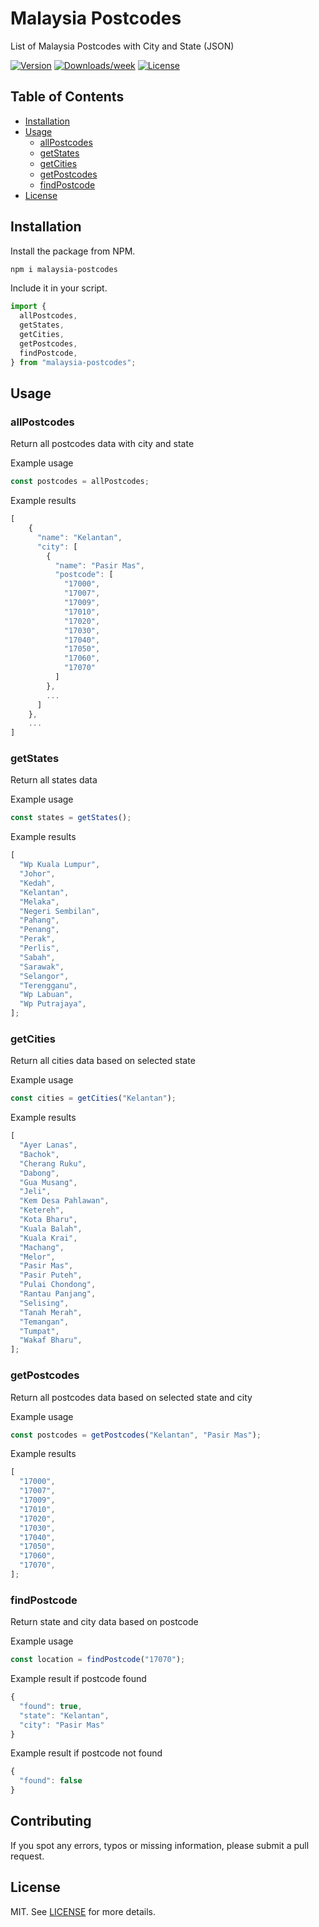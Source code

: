 # Malaysia Postcodes

List of Malaysia Postcodes with City and State (JSON)

[![Version](https://img.shields.io/npm/v/malaysia-postcodes.svg)](https://npmjs.org/package/malaysia-postcodes)
[![Downloads/week](https://img.shields.io/npm/dw/malaysia-postcodes.svg)](https://npmjs.org/package/malaysia-postcodes)
[![License](https://img.shields.io/npm/l/malaysia-postcodes.svg)](https://github.com/AsyrafHussin/malaysia-postcodes/blob/master/package.json)

## Table of Contents

- [Installation](#installation)
- [Usage](#usage)
  - [allPostcodes](#allPostcodes)
  - [getStates](#getStates)
  - [getCities](#getCities)
  - [getPostcodes](#getPostcodes)
  - [findPostcode](#findPostcode)
- [License](#license)

## Installation

Install the package from NPM.

```bash
npm i malaysia-postcodes
```

Include it in your script.

```js
import {
  allPostcodes,
  getStates,
  getCities,
  getPostcodes,
  findPostcode,
} from "malaysia-postcodes";
```

## Usage

### allPostcodes

Return all postcodes data with city and state

Example usage

```js
const postcodes = allPostcodes;
```

Example results

```js
[
    {
      "name": "Kelantan",
      "city": [
        {
          "name": "Pasir Mas",
          "postcode": [
            "17000",
            "17007",
            "17009",
            "17010",
            "17020",
            "17030",
            "17040",
            "17050",
            "17060",
            "17070"
          ]
        },
        ...
      ]
    },
    ...
]
```

### getStates

Return all states data

Example usage

```js
const states = getStates();
```

Example results

```js
[
  "Wp Kuala Lumpur",
  "Johor",
  "Kedah",
  "Kelantan",
  "Melaka",
  "Negeri Sembilan",
  "Pahang",
  "Penang",
  "Perak",
  "Perlis",
  "Sabah",
  "Sarawak",
  "Selangor",
  "Terengganu",
  "Wp Labuan",
  "Wp Putrajaya",
];
```

### getCities

Return all cities data based on selected state

Example usage

```js
const cities = getCities("Kelantan");
```

Example results

```js
[
  "Ayer Lanas",
  "Bachok",
  "Cherang Ruku",
  "Dabong",
  "Gua Musang",
  "Jeli",
  "Kem Desa Pahlawan",
  "Ketereh",
  "Kota Bharu",
  "Kuala Balah",
  "Kuala Krai",
  "Machang",
  "Melor",
  "Pasir Mas",
  "Pasir Puteh",
  "Pulai Chondong",
  "Rantau Panjang",
  "Selising",
  "Tanah Merah",
  "Temangan",
  "Tumpat",
  "Wakaf Bharu",
];
```

###

### getPostcodes

Return all postcodes data based on selected state and city

Example usage

```js
const postcodes = getPostcodes("Kelantan", "Pasir Mas");
```

Example results

```js
[
  "17000",
  "17007",
  "17009",
  "17010",
  "17020",
  "17030",
  "17040",
  "17050",
  "17060",
  "17070",
];
```

### findPostcode

Return state and city data based on postcode

Example usage

```js
const location = findPostcode("17070");
```

Example result if postcode found

```js
{
  "found": true,
  "state": "Kelantan",
  "city": "Pasir Mas"
}
```

Example result if postcode not found

```js
{
  "found": false
}
```

## Contributing

If you spot any errors, typos or missing information, please submit a pull request.

## License

MIT. See [LICENSE](LICENSE) for more details.
